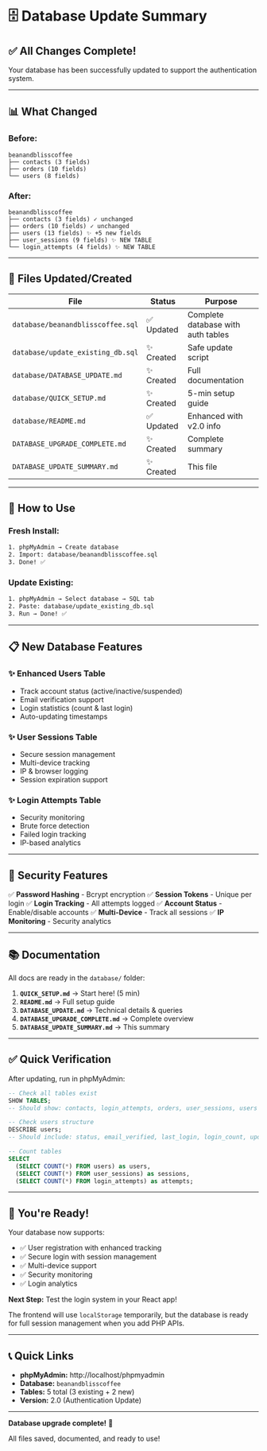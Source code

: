 # 🗄️ Database Update Summary

## ✅ All Changes Complete!

Your database has been successfully updated to support the authentication system.

---

## 📊 What Changed

### **Before:**
```
beanandblisscoffee
├── contacts (3 fields)
├── orders (10 fields)
└── users (8 fields)
```

### **After:**
```
beanandblisscoffee
├── contacts (3 fields) ✓ unchanged
├── orders (10 fields) ✓ unchanged
├── users (13 fields) ✨ +5 new fields
├── user_sessions (9 fields) ✨ NEW TABLE
└── login_attempts (4 fields) ✨ NEW TABLE
```

---

## 📁 Files Updated/Created

| File | Status | Purpose |
|------|--------|---------|
| `database/beanandblisscoffee.sql` | ✅ Updated | Complete database with auth tables |
| `database/update_existing_db.sql` | ✨ Created | Safe update script |
| `database/DATABASE_UPDATE.md` | ✨ Created | Full documentation |
| `database/QUICK_SETUP.md` | ✨ Created | 5-min setup guide |
| `database/README.md` | ✅ Updated | Enhanced with v2.0 info |
| `DATABASE_UPGRADE_COMPLETE.md` | ✨ Created | Complete summary |
| `DATABASE_UPDATE_SUMMARY.md` | ✨ Created | This file |

---

## 🎯 How to Use

### **Fresh Install:**
```bash
1. phpMyAdmin → Create database
2. Import: database/beanandblisscoffee.sql
3. Done! ✅
```

### **Update Existing:**
```bash
1. phpMyAdmin → Select database → SQL tab
2. Paste: database/update_existing_db.sql
3. Run → Done! ✅
```

---

## 📋 New Database Features

### ✨ Enhanced Users Table
- Track account status (active/inactive/suspended)
- Email verification support
- Login statistics (count & last login)
- Auto-updating timestamps

### ✨ User Sessions Table
- Secure session management
- Multi-device tracking
- IP & browser logging
- Session expiration support

### ✨ Login Attempts Table
- Security monitoring
- Brute force detection
- Failed login tracking
- IP-based analytics

---

## 🔐 Security Features

✅ **Password Hashing** - Bcrypt encryption
✅ **Session Tokens** - Unique per login
✅ **Login Tracking** - All attempts logged
✅ **Account Status** - Enable/disable accounts
✅ **Multi-Device** - Track all sessions
✅ **IP Monitoring** - Security analytics

---

## 📚 Documentation

All docs are ready in the `database/` folder:

1. **`QUICK_SETUP.md`** → Start here! (5 min)
2. **`README.md`** → Full setup guide
3. **`DATABASE_UPDATE.md`** → Technical details & queries
4. **`DATABASE_UPGRADE_COMPLETE.md`** → Complete overview
5. **`DATABASE_UPDATE_SUMMARY.md`** → This summary

---

## ✅ Quick Verification

After updating, run in phpMyAdmin:

```sql
-- Check all tables exist
SHOW TABLES;
-- Should show: contacts, login_attempts, orders, user_sessions, users

-- Check users structure
DESCRIBE users;
-- Should include: status, email_verified, last_login, login_count, updated_at

-- Count tables
SELECT 
  (SELECT COUNT(*) FROM users) as users,
  (SELECT COUNT(*) FROM user_sessions) as sessions,
  (SELECT COUNT(*) FROM login_attempts) as attempts;
```

---

## 🎉 You're Ready!

Your database now supports:
- ✅ User registration with enhanced tracking
- ✅ Secure login with session management  
- ✅ Multi-device support
- ✅ Security monitoring
- ✅ Login analytics

**Next Step:** Test the login system in your React app!

The frontend will use `localStorage` temporarily, but the database is ready for full session management when you add PHP APIs.

---

## 📞 Quick Links

- **phpMyAdmin:** http://localhost/phpmyadmin
- **Database:** `beanandblisscoffee`
- **Tables:** 5 total (3 existing + 2 new)
- **Version:** 2.0 (Authentication Update)

---

**Database upgrade complete!** 🚀

All files saved, documented, and ready to use!

